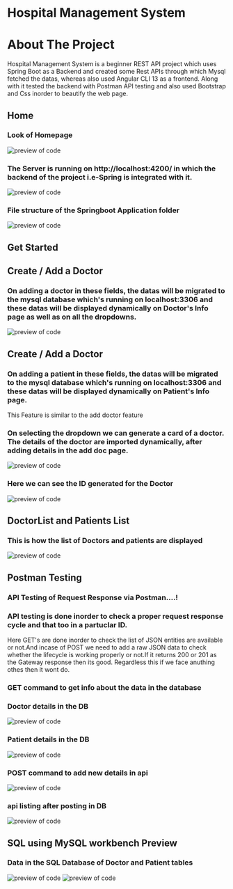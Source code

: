 # Hospital Management System




# About The Project
Hospital Management System is a beginner REST API project which uses Spring Boot as a Backend and created some Rest APIs through which Mysql fetched the datas, whereas also used Angular CLI 13 as a frontend. Along with it tested the backend with Postman API testing and also used Bootstrap and Css inorder to beautify the web page. 

## Home
### Look of Homepage
![preview of code](https://github.com/vasanth26code/Hospital-Management-System-HMS-Intern-Project-/blob/main/screenshot%20of%20HMS/Home%20Page.png)

### The Server is running on http://localhost:4200/ in which the backend of the project i.e-Spring is integrated with it. 
![preview of code](https://github.com/vasanth26code/Hospital-Management-System-HMS-Intern-Project-/blob/main/screenshot%20of%20HMS/angular%20file%20overview.png)

### File structure of the Springboot Application folder
![preview of code](https://github.com/vasanth26code/Hospital-Management-System-HMS-Intern-Project-/blob/main/screenshot%20of%20HMS/springboot%20file%20overview.png)

## Get Started

## Create / Add a Doctor
### On adding a doctor in these fields, the datas will be migrated to the mysql database which's running on localhost:3306 and these datas will be displayed dynamically on Doctor's Info page as well as on all the dropdowns.
![preview of code](https://github.com/vasanth26code/Hospital-Management-System-HMS-Intern-Project-/blob/main/screenshot%20of%20HMS/Create%20DOcotoe.png)

##  Create / Add a Doctor
### On adding a patient in these fields, the datas will be migrated to the mysql database which's running on localhost:3306 and these datas will be displayed dynamically on Patient's Info page.
<p> This Feature is similar to the add doctor feature </p>


### On selecting the dropdown we can generate a card of a doctor. The details of the doctor are imported dynamically, after adding details in the add doc page.
![preview of code](https://github.com/vasanth26code/Hospital-Management-System-HMS-Intern-Project-/blob/main/screenshot%20of%20HMS/Doctors%20ID%20list.png)

### Here we can see the ID generated for the Doctor
![preview of code](https://github.com/vasanth26code/Hospital-Management-System-HMS-Intern-Project-/blob/main/screenshot%20of%20HMS/Doctors%20ID.png)

## DoctorList and Patients List
### This is how the list of Doctors and patients are displayed
![preview of code](https://github.com/vasanth26code/Hospital-Management-System-HMS-Intern-Project-/blob/main/screenshot%20of%20HMS/Doctors%20list.png)

## Postman Testing
### API Testing of Request Response via Postman....!
### API testing is done inorder to check a proper request response cycle and that too in a partuclar ID.
Here GET's are done inorder to check the list of JSON entities are available or not.And incase of POST we need to add a raw JSON data to check whether the lifecycle is working properly or not.If it returns 200 or 201 as the Gateway response then its good. Regardless this if we face anuthing othes then it wont do.

### GET command to get info about the data in the database
### Doctor details in the DB
![preview of code](https://github.com/vasanth26code/Hospital-Management-System-HMS-Intern-Project-/blob/main/screenshot%20of%20HMS/get%20doctors.png)

### Patient details in the DB
![preview of code](https://github.com/vasanth26code/Hospital-Management-System-HMS-Intern-Project-/blob/main/screenshot%20of%20HMS/get%20Patients.png)

### POST command to add new details in api 
![preview of code](https://github.com/vasanth26code/Hospital-Management-System-HMS-Intern-Project-/blob/main/screenshot%20of%20HMS/Post%20doctors.png)
### api listing after posting in DB
![preview of code](https://github.com/vasanth26code/Hospital-Management-System-HMS-Intern-Project-/blob/main/screenshot%20of%20HMS/updated%20doctors.png)

## SQL using MySQL workbench Preview 
### Data in the SQL Database of Doctor and Patient tables
![preview of code](https://github.com/vasanth26code/Hospital-Management-System-HMS-Intern-Project-/blob/main/screenshot%20of%20HMS/sql%20doctors.png)
![preview of code](https://github.com/vasanth26code/Hospital-Management-System-HMS-Intern-Project-/blob/main/screenshot%20of%20HMS/sql%20patients.png)

